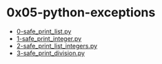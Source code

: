 # 0x05-python-exceptions
- [0-safe_print_list.py](0-safe_print_list.py)
- [1-safe_print_integer.py](1-safe_print_integer.py)
- [2-safe_print_list_integers.py](2-safe_print_list_integers.py)
- [3-safe_print_division.py](3-safe_print_division.py)